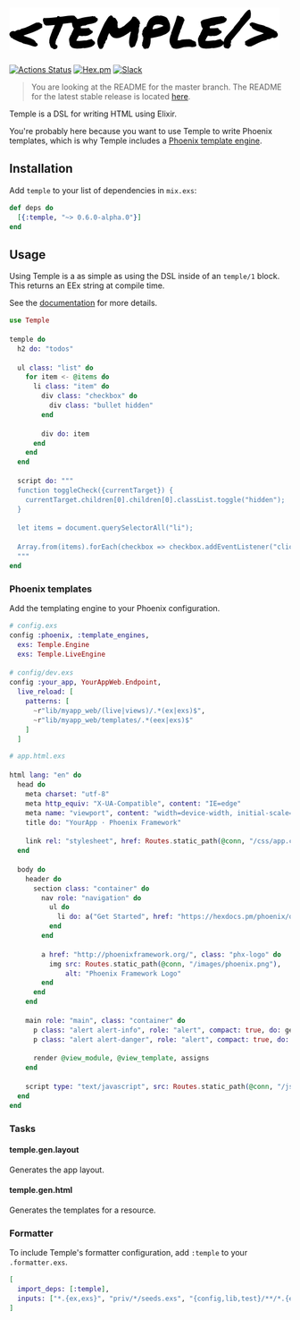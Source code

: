 # ![](temple.png)

[![Actions Status](https://github.com/mhanberg/temple/workflows/CI/badge.svg)](https://github.com/mhanberg/temple/actions)
[![Hex.pm](https://img.shields.io/hexpm/v/temple.svg)](https://hex.pm/packages/temple)
[![Slack](https://img.shields.io/badge/chat-Slack-blue)](https://elixir-lang.slack.com/messages/CMH6MA4UD)

> You are looking at the README for the master branch. The README for the latest stable release is located [here](https://github.com/mhanberg/temple/tree/v0.5.0).

Temple is a DSL for writing HTML using Elixir.

You're probably here because you want to use Temple to write Phoenix templates, which is why Temple includes a [Phoenix template engine](#phoenix-templates).

## Installation

Add `temple` to your list of dependencies in `mix.exs`:

```elixir
def deps do
  [{:temple, "~> 0.6.0-alpha.0"}]
end
```

## Usage

Using Temple is a as simple as using the DSL inside of an `temple/1` block. This returns an EEx string at compile time.

See the [documentation](https://hexdocs.pm/temple/Temple.Html.html) for more details.

```elixir
use Temple

temple do
  h2 do: "todos"

  ul class: "list" do
    for item <- @items do
      li class: "item" do
        div class: "checkbox" do
          div class: "bullet hidden"
        end

        div do: item
      end
    end
  end

  script do: """
  function toggleCheck({currentTarget}) {
    currentTarget.children[0].children[0].classList.toggle("hidden");
  }

  let items = document.querySelectorAll("li");

  Array.from(items).forEach(checkbox => checkbox.addEventListener("click", toggleCheck));
  """
end
```

### Phoenix templates

Add the templating engine to your Phoenix configuration.

```elixir
# config.exs
config :phoenix, :template_engines,
  exs: Temple.Engine
  exs: Temple.LiveEngine

# config/dev.exs
config :your_app, YourAppWeb.Endpoint,
  live_reload: [
    patterns: [
      ~r"lib/myapp_web/(live|views)/.*(ex|exs)$",
      ~r"lib/myapp_web/templates/.*(eex|exs)$"
    ]
  ]
```

```elixir
# app.html.exs

html lang: "en" do
  head do
    meta charset: "utf-8"
    meta http_equiv: "X-UA-Compatible", content: "IE=edge"
    meta name: "viewport", content: "width=device-width, initial-scale=1.0"
    title do: "YourApp · Phoenix Framework"

    link rel: "stylesheet", href: Routes.static_path(@conn, "/css/app.css")
  end

  body do
    header do
      section class: "container" do
        nav role: "navigation" do
          ul do
            li do: a("Get Started", href: "https://hexdocs.pm/phoenix/overview.html")
          end
        end

        a href: "http://phoenixframework.org/", class: "phx-logo" do
          img src: Routes.static_path(@conn, "/images/phoenix.png"),
              alt: "Phoenix Framework Logo"
        end
      end
    end

    main role: "main", class: "container" do
      p class: "alert alert-info", role: "alert", compact: true, do: get_flash(@conn, :info)
      p class: "alert alert-danger", role: "alert", compact: true, do: get_flash(@conn, :error)

      render @view_module, @view_template, assigns
    end

    script type: "text/javascript", src: Routes.static_path(@conn, "/js/app.js")
  end
end
```

### Tasks

#### temple.gen.layout

Generates the app layout.

#### temple.gen.html

Generates the templates for a resource.

### Formatter

To include Temple's formatter configuration, add `:temple` to your `.formatter.exs`.

```elixir
[
  import_deps: [:temple],
  inputs: ["*.{ex,exs}", "priv/*/seeds.exs", "{config,lib,test}/**/*.{ex,exs}"],
]
```
